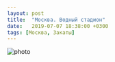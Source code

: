 ```yaml
---
layout: post
title:  "Москва. Водный стадион"
date:   2019-07-07 18:38:00 +0300
tags: [Москва, Закаты]
---
```


<img src="/moscow_2019/1.JPG" alt="photo">

[jekyll-docs]: https://jekyllrb.com/docs/home
[jekyll-gh]:   https://github.com/jekyll/jekyll
[jekyll-talk]: https://talk.jekyllrb.com/
